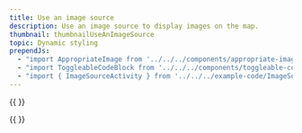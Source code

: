 ```yaml
---
title: Use an image source
description: Use an image source to display images on the map.
thumbnail: thumbnailUseAnImageSource
topic: Dynamic styling
prependJs:
  - "import AppropriateImage from '../../../components/appropriate-image'"
  - "import ToggleableCodeBlock from '../../../components/toggleable-code-block'"
  - "import { ImageSourceActivity } from '../../../example-code/ImageSourceActivity.js'"
---
```


{{
  <AppropriateImage imageId="exampleUseAnImageSource" />
}}

<!-- Any notes about this example would go here.  -->

{{
  <ToggleableCodeBlock 
    codeSnippet={ImageSourceActivity}
  />
}}
